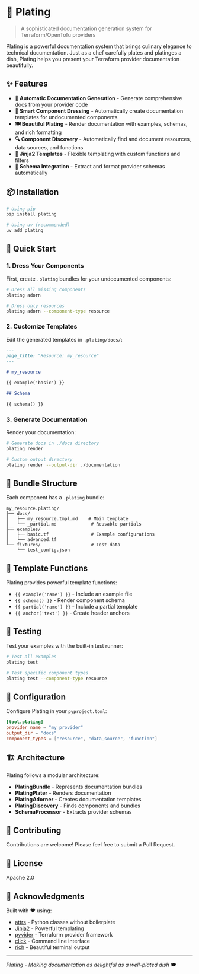 # 🍲 Plating

> A sophisticated documentation generation system for Terraform/OpenTofu providers

Plating is a powerful documentation system that brings culinary elegance to technical documentation. Just as a chef carefully plates and platinges a dish, Plating helps you present your Terraform provider documentation beautifully.

## ✨ Features

- **🎯 Automatic Documentation Generation** - Generate comprehensive docs from your provider code
- **👗 Smart Component Dressing** - Automatically create documentation templates for undocumented components
- **🍽️ Beautiful Plating** - Render documentation with examples, schemas, and rich formatting
- **🔍 Component Discovery** - Automatically find and document resources, data sources, and functions
- **📝 Jinja2 Templates** - Flexible templating with custom functions and filters
- **🔄 Schema Integration** - Extract and format provider schemas automatically

## 📦 Installation

```bash
# Using pip
pip install plating

# Using uv (recommended)
uv add plating
```

## 🚀 Quick Start

### 1. Dress Your Components

First, create `.plating` bundles for your undocumented components:

```bash
# Dress all missing components
plating adorn

# Dress only resources
plating adorn --component-type resource
```

### 2. Customize Templates

Edit the generated templates in `.plating/docs/`:

```markdown
---
page_title: "Resource: my_resource"
---

# my_resource

{{ example('basic') }}

## Schema

{{ schema() }}
```

### 3. Generate Documentation

Render your documentation:

```bash
# Generate docs in ./docs directory
plating render

# Custom output directory
plating render --output-dir ./documentation
```

## 📂 Bundle Structure

Each component has a `.plating` bundle:

```
my_resource.plating/
├── docs/
│   ├── my_resource.tmpl.md    # Main template
│   └── _partial.md             # Reusable partials
├── examples/
│   ├── basic.tf                # Example configurations
│   └── advanced.tf
└── fixtures/                   # Test data
    └── test_config.json
```

## 🎨 Template Functions

Plating provides powerful template functions:

- `{{ example('name') }}` - Include an example file
- `{{ schema() }}` - Render component schema
- `{{ partial('name') }}` - Include a partial template
- `{{ anchor('text') }}` - Create header anchors

## 🧪 Testing

Test your examples with the built-in test runner:

```bash
# Test all examples
plating test

# Test specific component types
plating test --component-type resource
```

## 🔧 Configuration

Configure Plating in your `pyproject.toml`:

```toml
[tool.plating]
provider_name = "my_provider"
output_dir = "docs"
component_types = ["resource", "data_source", "function"]
```

## 🏗️ Architecture

Plating follows a modular architecture:

- **PlatingBundle** - Represents documentation bundles
- **PlatingPlater** - Renders documentation
- **PlatingAdorner** - Creates documentation templates
- **PlatingDiscovery** - Finds components and bundles
- **SchemaProcessor** - Extracts provider schemas

## 🤝 Contributing

Contributions are welcome! Please feel free to submit a Pull Request.

## 📜 License

Apache 2.0

## 🙏 Acknowledgments

Built with ❤️ using:
- [attrs](https://www.attrs.org/) - Python classes without boilerplate
- [Jinja2](https://jinja.palletsprojects.com/) - Powerful templating
- [pyvider](https://github.com/provide-io/pyvider) - Terraform provider framework
- [click](https://click.palletsprojects.com/) - Command line interface
- [rich](https://rich.readthedocs.io/) - Beautiful terminal output

---

*Plating - Making documentation as delightful as a well-plated dish* 🍽️